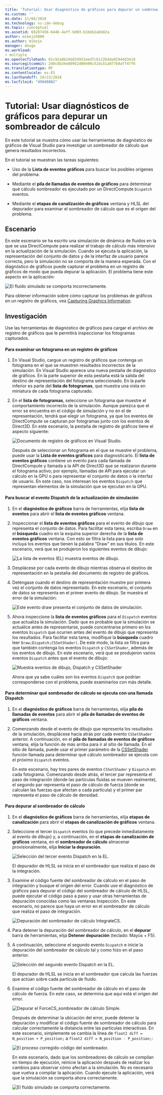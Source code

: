 ```yaml
---
title: 'Tutorial: Usar diagnóstico de gráficos para depurar un sombreador de cálculo | Microsoft Docs'
ms.custom: ''
ms.date: 11/04/2016
ms.technology: vs-ide-debug
ms.topic: conceptual
ms.assetid: 69287456-644b-4aff-bd03-b1bbb2abb82a
author: mikejo5000
ms.author: mikejo
manager: douge
ms.workload:
- multiple
ms.openlocfilehash: 62c92a8b24dd3d932eedfcb122b4da9294dd3418
ms.sourcegitcommit: 240c8b34e80952d00e90c52dcb1a077b9aff47f6
ms.translationtype: MT
ms.contentlocale: es-ES
ms.lasthandoff: 10/23/2018
ms.locfileid: "49949882"
---
```

# <a name="walkthrough-using-graphics-diagnostics-to-debug-a-compute-shader"></a>Tutorial: Usar diagnósticos de gráficos para depurar un sombreador de cálculo
En este tutorial se muestra cómo usar las herramientas de diagnóstico de gráficos de Visual Studio para investigar un sombreador de cálculo que genera resultados incorrectos.  
  
 En el tutorial se muestran las tareas siguientes:  
  
-   Uso de la **Lista de eventos gráficos** para buscar los posibles orígenes del problema.  
  
-   Mediante el **pila de llamadas de eventos de gráficos** para determinar qué cálculo sombreador es ejecutado por un DirectCompute `Dispatch` eventos.  
  
-   Mediante el **etapas de canalización de gráficos** ventana y HLSL del depurador para examinar el sombreador de cálculo que es el origen del problema.  
  
## <a name="scenario"></a>Escenario  
 En este escenario se ha escrito una simulación de dinámica de fluidos en la que se usa DirectCompute para realizar el trabajo de cálculo más intensivo en la actualización de la simulación. Cuando se ejecuta la aplicación, la representación del conjunto de datos y de la interfaz de usuario parece correcta, pero la simulación no se comporta de la manera esperada. Con el diagnóstico de gráficos puede capturar el problema en un registro de gráficos de modo que pueda depurar la aplicación. El problema tiene este aspecto en la aplicación:  
  
 ![El fluido simulado se comporta incorrectamente. ](media/gfx_diag_demo_compute_shader_fluid_problem.png "gfx_diag_demo_compute_shader_fluid_problem")  
  
 Para obtener información sobre cómo capturar los problemas de gráficos en un registro de gráficos, vea [Capturing Graphics Information](capturing-graphics-information.md).  
  
## <a name="investigation"></a>Investigación  
 Use las herramientas de diagnóstico de gráficos para cargar el archivo de registro de gráficos que le permitirá inspeccionar los fotogramas capturados.  
  
#### <a name="to-examine-a-frame-in-a-graphics-log"></a>Para examinar un fotograma en un registro de gráficos  
  
1. En Visual Studio, cargue un registro de gráficos que contenga un fotograma en el que se muestren resultados incorrectos de la simulación. En Visual Studio aparece una nueva pestaña de diagnóstico de gráficos. En la parte superior de esta pestaña está la salida del destino de representación del fotograma seleccionado. En la parte inferior es parte del **lista de fotogramas**, que muestra una vista en miniatura de cada fotograma capturado.  
  
2. En el **lista de fotogramas**, seleccione un fotograma que muestre el comportamiento incorrecto de la simulación. Aunque parezca que el error se encuentra en el código de simulación y no en el de representación, tendrá que elegir un fotograma, ya que los eventos de DirectCompute se capturan por fotogramas junto con los eventos de Direct3D. En este escenario, la pestaña de registro de gráficos tiene el aspecto siguiente:  
  
    ![Documento de registro de gráficos en Visual Studio. ](media/gfx_diag_demo_compute_shader_fluid_step_1.png "gfx_diag_demo_compute_shader_fluid_step_1")  
  
   Después de seleccionar un fotograma en el que se muestre el problema, puede usar la **Lista de eventos gráficos** para diagnosticarlo. El **lista de eventos gráficos** contiene un evento para cada llamada de DirectCompute y llamada a la API de Direct3D que se realizaron durante el fotograma activo; por ejemplo, llamadas de API para ejecutar un cálculo en la GPU o para representar el conjunto de datos o la interfaz de usuario. En este caso, nos interesan los eventos `Dispatch` que representan elementos de la simulación que se ejecutan en la GPU.  
  
#### <a name="to-find-the-dispatch-event-for-the-simulation-update"></a>Para buscar el evento Dispatch de la actualización de simulación  
  
1. En el **diagnóstico de gráficos** barra de herramientas, elija **lista de eventos** para abrir el **lista de eventos gráficos** ventana.  
  
2. Inspeccionar el **lista de eventos gráficos** para el evento de dibujo que representa el conjunto de datos. Para facilitar esta tarea, escriba `Draw` en el **búsqueda** cuadro en la esquina superior derecha de la **lista de eventos gráficos** ventana. Con esto se filtra la lista para que solo incluya los eventos que tienen la palabra “Draw” en sus títulos. En este escenario, verá que se produjeron los siguientes eventos de dibujo:  
  
    ![La lista de eventos &#40;EL&#41; muestra eventos de dibujo. ](media/gfx_diag_demo_compute_shader_fluid_step_2.png "gfx_diag_demo_compute_shader_fluid_step_2")  
  
3. Desplácese por cada evento de dibujo mientras observa el destino de representación en la pestaña del documento de registro de gráficos.  
  
4. Deténgase cuando el destino de representación muestre por primera vez el conjunto de datos representado. En este escenario, el conjunto de datos se representa en el primer evento de dibujo. Se muestra el error de la simulación:  
  
    ![Este evento draw presenta el conjunto de datos de simulación. ](media/gfx_diag_demo_compute_shader_fluid_step_3.png "gfx_diag_demo_compute_shader_fluid_step_3")  
  
5. Ahora inspeccione la **lista de eventos gráficos** para el `Dispatch` eventos que actualiza la simulación. Dado que es probable que la simulación se actualice antes de representarse, puede concentrarse primero en los eventos `Dispatch` que ocurren antes del evento de dibujo que representa los resultados. Para facilitar esta tarea, modifique la **búsqueda** cuadro leer `Draw;Dispatch;CSSetShader(`. De este modo, la lista se filtra para que también contenga los eventos `Dispatch` y `CSSetShader`, además de los eventos de dibujo. En este escenario, verá que se produjeron varios eventos `Dispatch` antes que el evento de dibujo:  
  
    ![Muestra eventos de dibujo, Dispatch y CSSetShader](media/gfx_diag_demo_compute_shader_fluid_step_4.png "gfx_diag_demo_compute_shader_fluid_step_4")  
  
   Ahora que ya sabe cuáles son los eventos `Dispatch` que podrían corresponderse con el problema, puede examinarlos con más detalle.  
  
#### <a name="to-determine-which-compute-shader-a-dispatch-call-executes"></a>Para determinar qué sombreador de cálculo se ejecuta con una llamada Dispatch  
  
1. En el **diagnóstico de gráficos** barra de herramientas, elija **pila de llamadas de eventos** para abrir el **pila de llamadas de eventos de gráficos** ventana.  
  
2. Comenzando desde el evento de dibujo que representa los resultados de la simulación, desplácese hacia atrás por cada evento `CSSetShader` anterior. A continuación, en el **pila de llamadas de eventos de gráficos** ventana, elija la función de más arriba para ir al sitio de llamada. En el sitio de llamada, puede usar el primer parámetro de la [CSSetShader](/windows/desktop/api/d3d11/nf-d3d11-id3d11devicecontext-cssetshader) función llamada para determinar qué cálculo sombreador se ejecuta con el próximo `Dispatch` eventos.  
  
   En este escenario, hay tres pares de eventos `CSSetShader` y `Dispatch` en cada fotograma. Comenzando desde atrás, el tercer par representa el paso de integración (donde las partículas fluidas se mueven realmente), el segundo par representa el paso de cálculo de fuerza (donde se calculan las fuerzas que afectan a cada partícula) y el primer par representa el paso de cálculo de densidad.  
  
#### <a name="to-debug-the-compute-shader"></a>Para depurar al sombreador de cálculo  
  
1. En el **diagnóstico de gráficos** barra de herramientas, elija **etapas de canalización** para abrir el **etapas de canalización de gráficos** ventana.  
  
2. Seleccione el tercer `Dispatch` eventos (lo que precede inmediatamente al evento de dibujo) y, a continuación, en el **etapas de canalización de gráficos** ventana, en el **sombreador de cálculo** almacenar provisionalmente, elija  **Iniciar la depuración**.  
  
    ![Selección del tercer evento Dispatch en la EL.](media/gfx_diag_demo_compute_shader_fluid_step_6.png "gfx_diag_demo_compute_shader_fluid_step_6")  
  
    El depurador de HLSL se inicia en el sombreador que realiza el paso de la integración.  
  
3. Examine el código fuente del sombreador de cálculo en el paso de integración y busque el origen del error. Cuando use el diagnóstico de gráficos para depurar el código del sombreador de cálculo de HLSL, puede ejecutar el código paso a paso y usar otras herramientas de depuración conocidas como las ventanas Inspección. En este escenario, no parece que haya un error en el sombreador de cálculo que realiza el paso de integración.  
  
    ![Depuración del sombreador de cálculo IntegrateCS. ](media/gfx_diag_demo_compute_shader_fluid_step_7.png "gfx_diag_demo_compute_shader_fluid_step_7")  
  
4. Para detener la depuración del sombreador de cálculo, en el **depurar** barra de herramientas, elija **Detener depuración** (teclado: Mayús + F5).  
  
5. A continuación, seleccione el segundo evento `Dispatch` e inicie la depuración del sombreador de cálculo tal y como hizo en el paso anterior.  
  
    ![Selección del segundo evento Dispatch en la EL.](media/gfx_diag_demo_compute_shader_fluid_step_8.png "gfx_diag_demo_compute_shader_fluid_step_8")  
  
    El depurador de HLSL se inicia en el sombreador que calcula las fuerzas que actúan sobre cada partícula de fluido.  
  
6. Examine el código fuente del sombreador de cálculo en el paso de cálculo de fuerza. En este caso, se determina que aquí está el origen del error.  
  
    ![Depurar el ForceCS&#95;sombreador de cálculo Simple. ](media/gfx_diag_demo_compute_shader_fluid_step_9.png "gfx_diag_demo_compute_shader_fluid_step_9")  
  
   Después de determinar la ubicación del error, puede detener la depuración y modificar el código fuente de sombreador de cálculo para calcular correctamente la distancia entre las partículas interactivas. En este escenario, simplemente se cambia la línea de `float2 diff = N_position + P_position;` a `float2 diff = N_position - P_position;`:  
  
   ![El proceso corregido&#45;código del sombreador. ](media/gfx_diag_demo_compute_shader_fluid_step_10.png "gfx_diag_demo_compute_shader_fluid_step_10")  
  
   En este escenario, dado que los sombreadores de cálculo se compilan en tiempo de ejecución, reinicie la aplicación después de realizar los cambios para observar cómo afectan a la simulación. No es necesario que vuelva a compilar la aplicación. Cuando ejecute la aplicación, verá que la simulación se comporta ahora correctamente.  
  
   ![El fluido simulado se comporta correctamente. ](media/gfx_diag_demo_compute_shader_fluid_resolution.png "gfx_diag_demo_compute_shader_fluid_resolution")